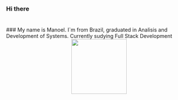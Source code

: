 ### Hi there
#
<div> 
  ### My name is Manoel. I`m from Brazil, graduated in Analisis and Development of Systems. Currently sudying Full Stack Development
</div>
<div style="display: inline_block" align="center">
  <a href="https://github.com/monteiromanoel"></a>
  <img height="150em" src="https://github-readme-stats.vercel.app/api?username=monteiromanoel&show_icons=true&theme=gruvbox"/>
  
  
</div>

